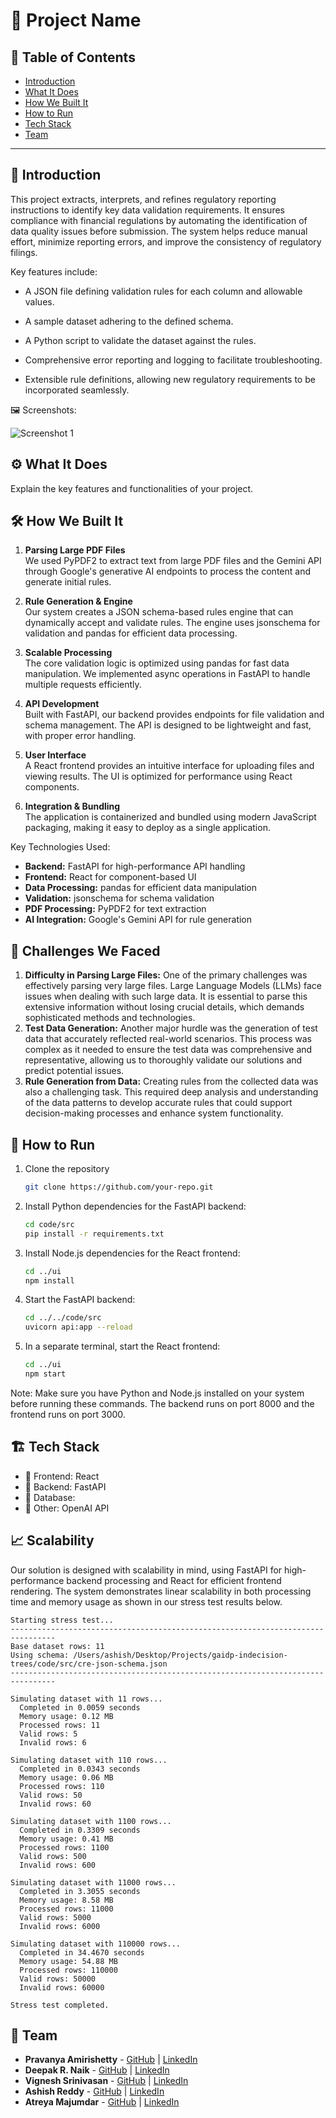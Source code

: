 # 🚀 Project Name

## 📌 Table of Contents

- [Introduction](#introduction)
- [What It Does](#what-it-does)
- [How We Built It](#how-we-built-it)
- [How to Run](#how-to-run)
- [Tech Stack](#tech-stack)
- [Team](#team)

---

## 🎯 Introduction

This project extracts, interprets, and refines regulatory reporting instructions to identify key data validation requirements. It ensures compliance with financial regulations by automating the identification of data quality issues before submission. The system helps reduce manual effort, minimize reporting errors, and improve the consistency of regulatory filings.

Key features include:

- A JSON file defining validation rules for each column and allowable values.

- A sample dataset adhering to the defined schema.

- A Python script to validate the dataset against the rules.

- Comprehensive error reporting and logging to facilitate troubleshooting.

- Extensible rule definitions, allowing new regulatory requirements to be incorporated seamlessly.

🖼️ Screenshots:

![Screenshot 1](link-to-image)

## ⚙️ What It Does

Explain the key features and functionalities of your project.

## 🛠️ How We Built It

1. **Parsing Large PDF Files**  
   We used PyPDF2 to extract text from large PDF files and the Gemini API through Google's generative AI endpoints to process the content and generate initial rules.

2. **Rule Generation & Engine**  
   Our system creates a JSON schema-based rules engine that can dynamically accept and validate rules. The engine uses jsonschema for validation and pandas for efficient data processing.

3. **Scalable Processing**  
   The core validation logic is optimized using pandas for fast data manipulation. We implemented async operations in FastAPI to handle multiple requests efficiently.

4. **API Development**  
   Built with FastAPI, our backend provides endpoints for file validation and schema management. The API is designed to be lightweight and fast, with proper error handling.

5. **User Interface**  
   A React frontend provides an intuitive interface for uploading files and viewing results. The UI is optimized for performance using React components.

6. **Integration & Bundling**  
   The application is containerized and bundled using modern JavaScript packaging, making it easy to deploy as a single application.

Key Technologies Used:
- **Backend:** FastAPI for high-performance API handling
- **Frontend:** React for component-based UI
- **Data Processing:** pandas for efficient data manipulation
- **Validation:** jsonschema for schema validation
- **PDF Processing:** PyPDF2 for text extraction
- **AI Integration:** Google's Gemini API for rule generation

## 🚧 Challenges We Faced
1. **Difficulty in Parsing Large Files:** One of the primary challenges was effectively parsing very large files. Large Language Models (LLMs) face issues when dealing with such large data. It is essential to parse this extensive information without losing crucial details, which demands sophisticated methods and technologies.
2. **Test Data Generation:** Another major hurdle was the generation of test data that accurately reflected real-world scenarios. This process was complex as it needed to ensure the test data was comprehensive and representative, allowing us to thoroughly validate our solutions and predict potential issues.
3. **Rule Generation from Data:** Creating rules from the collected data was also a challenging task. This required deep analysis and understanding of the data patterns to develop accurate rules that could support decision-making processes and enhance system functionality.

## 🏃 How to Run

1. Clone the repository  
   ```sh
   git clone https://github.com/your-repo.git
   ```

2. Install Python dependencies for the FastAPI backend:
   ```sh
   cd code/src
   pip install -r requirements.txt
   ```

3. Install Node.js dependencies for the React frontend:
   ```sh
   cd ../ui
   npm install
   ```

4. Start the FastAPI backend:
   ```sh
   cd ../../code/src
   uvicorn api:app --reload
   ```

5. In a separate terminal, start the React frontend:
   ```sh
   cd ../ui
   npm start
   ```

Note: Make sure you have Python and Node.js installed on your system before running these commands. The backend runs on port 8000 and the frontend runs on port 3000.

## 🏗️ Tech Stack
- 🔹 Frontend: React 
- 🔹 Backend: FastAPI
- 🔹 Database: 
- 🔹 Other: OpenAI API

## 📈 Scalability
Our solution is designed with scalability in mind, using FastAPI for high-performance backend processing and React for efficient frontend rendering. The system demonstrates linear scalability in both processing time and memory usage as shown in our stress test results below.

```
Starting stress test...
--------------------------------------------------------------------------------
Base dataset rows: 11
Using schema: /Users/ashish/Desktop/Projects/gaidp-indecision-trees/code/src/cre-json-schema.json
--------------------------------------------------------------------------------

Simulating dataset with 11 rows...
  Completed in 0.0059 seconds
  Memory usage: 0.12 MB
  Processed rows: 11
  Valid rows: 5
  Invalid rows: 6

Simulating dataset with 110 rows...
  Completed in 0.0343 seconds
  Memory usage: 0.06 MB
  Processed rows: 110
  Valid rows: 50
  Invalid rows: 60

Simulating dataset with 1100 rows...
  Completed in 0.3309 seconds
  Memory usage: 0.41 MB
  Processed rows: 1100
  Valid rows: 500
  Invalid rows: 600

Simulating dataset with 11000 rows...
  Completed in 3.3055 seconds
  Memory usage: 8.58 MB
  Processed rows: 11000
  Valid rows: 5000
  Invalid rows: 6000

Simulating dataset with 110000 rows...
  Completed in 34.4670 seconds
  Memory usage: 54.88 MB
  Processed rows: 110000
  Valid rows: 50000
  Invalid rows: 60000

Stress test completed.
```

## 👥 Team
- **Pravanya Amirishetty** - [GitHub](#) | [LinkedIn](#)
- **Deepak R. Naik** - [GitHub](#) | [LinkedIn](#)
- **Vignesh Srinivasan** - [GitHub](#) | [LinkedIn](#)
- **Ashish Reddy** - [GitHub](#) | [LinkedIn](#)
- **Atreya Majumdar** - [GitHub](#) | [LinkedIn](#)
